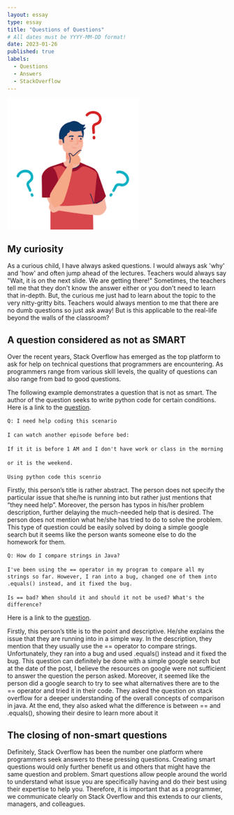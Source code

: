 ```yaml
---
layout: essay
type: essay
title: "Questions of Questions"
# All dates must be YYYY-MM-DD format!
date: 2023-01-26
published: true
labels:
  - Questions
  - Answers
  - StackOverflow
---
```


<img width="300px" class="rounded float-start pe-4" src="../img/question.png">

## My curiosity

As a curious child, I have always asked questions. I would always ask 'why' and 'how' and often jump ahead of the lectures. Teachers would always say "Wait, it is on the next slide. We are getting there!" Sometimes, the teachers tell me that they don't know the answer either or you don't need to learn that in-depth. But, the curious me just had to learn about the topic to the very nitty-gritty bits. Teachers would always mention to me that there are no dumb questions so just ask away! But is this applicable to the real-life beyond the walls of the classroom?

## A question considered as not as SMART

Over the recent years, Stack Overflow has emerged as the top platform to ask for help on technical questions that programmers are encountering. As programmers range from various skill levels, the quality of questions can also range from bad to good questions. 

The following example demonstrates a question that is not as smart. The author of the question seeks to write python code for certain conditions. Here is a link to the [question](https://stackoverflow.com/questions/75187919/i-need-help-coding-this-scenario).

```
Q: I need help coding this scenario

I can watch another episode before bed:

If it it is before 1 AM and I don't have work or class in the morning

or it is the weekend.

Using python code this scenrio

```

Firstly, this person’s title is rather abstract. The person does not specify the particular issue that she/he is running into but rather just mentions that “they need help”. Moreover, the person has typos in his/her problem description, further delaying the much-needed help that is desired. The person does not mention what he/she has tried to do to solve the problem. This type of question could be easily solved by doing a simple google search but it seems like the person wants someone else to do the homework for them. 

```
Q: How do I compare strings in Java?

I've been using the == operator in my program to compare all my strings so far. However, I ran into a bug, changed one of them into .equals() instead, and it fixed the bug.

Is == bad? When should it and should it not be used? What's the difference?

```
Here is a link to the [question](https://stackoverflow.com/questions/513832/how-do-i-compare-strings-in-java).

Firstly, this person’s title is to the point and descriptive. He/she explains the issue that they are running into in a simple way. In the description, they mention that they usually use the == operator to compare strings. Unfortunately, they ran into a bug and used .equals() instead and it fixed the bug. This question can definitely be done with a simple google search but at the date of the post, I believe the resources on google were not sufficient to answer the question the person asked. Moreover, it seemed like the person did a google search to try to see what alternatives there are to the == operator and tried it in their code. They asked the question on stack overflow for a deeper understanding of the overall concepts of comparison in java. At the end, they also asked what the difference is between == and .equals(), showing their desire to learn more about it 

## The closing of non-smart questions

Definitely, Stack Overflow has been the number one platform where programmers seek answers to these pressing questions. Creating smart questions would only further benefit us and others that might have the same question and problem. Smart questions allow people around the world to understand what issue you are specifically having and do their best using their expertise to help you. Therefore, it is important that as a programmer, we communicate clearly on Stack Overflow and this extends to our clients, managers, and colleagues.

